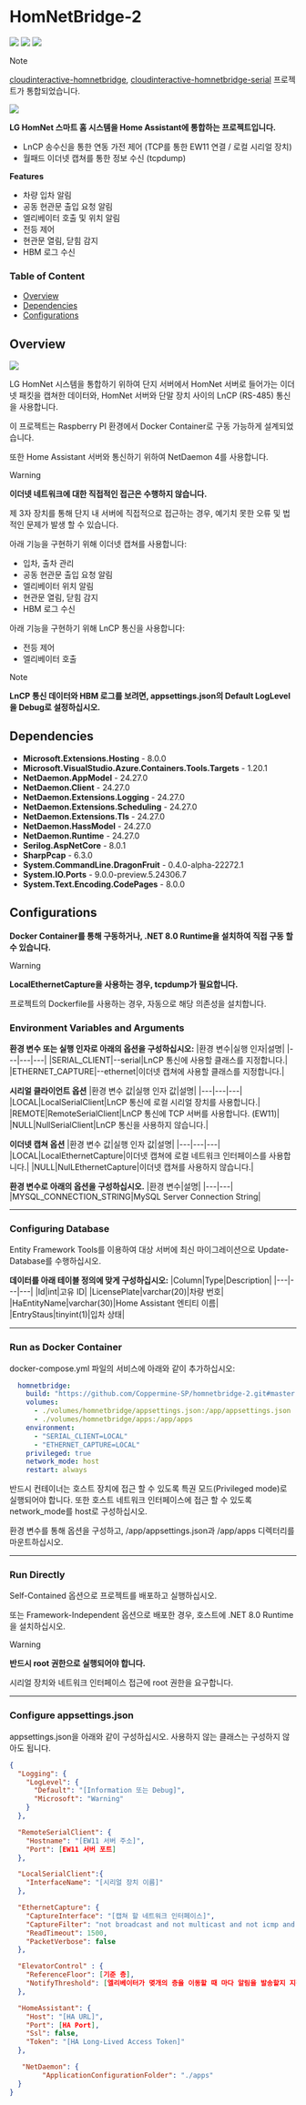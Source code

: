 # HomNetBridge-2
<img src="https://img.shields.io/badge/Docker-2496ED?style=for-the-badge&logo=Docker&logoColor=white"> <img src="https://img.shields.io/badge/ASP.NET-512BD4?style=for-the-badge&logo=blazor&logoColor=white"> <img src="https://img.shields.io/badge/Home Assistant-18BCF2?style=for-the-badge&logo=homeassistant&logoColor=white">

> [!NOTE]
> 
> [cloudinteractive-homnetbridge](https://github.com/Coppermine-SP/cloudinteractive-homnetbridge), [cloudinteractive-homnetbridge-serial](https://github.com/Coppermine-SP/cloudinteractive-homnetbridge-serial) 프로젝트가 통합되었습니다.
<img src="/img/title.png">

**LG HomNet 스마트 홈 시스템을 Home Assistant에 통합하는 프로젝트입니다.**
- LnCP 송수신을 통한 연동 가전 제어 (TCP를 통한 EW11 연결 / 로컬 시리얼 장치)
- 월패드 이더넷 캡쳐를 통한 정보 수신 (tcpdump)

**Features**
- 차량 입차 알림
- 공동 현관문 출입 요청 알림
- 엘리베이터 호출 및 위치 알림
- 전등 제어
- 현관문 열림, 닫힘 감지
- HBM 로그 수신

### Table of Content
- [Overview](#overview)
- [Dependencies](#dependencies)
- [Configurations](#configurations)

## Overview
<img src="/img/diagram.png">

LG HomNet 시스템을 통합하기 위하여 단지 서버에서 HomNet 서버로 들어가는 이더넷 패킷을 캡쳐한 데이터와, HomNet 서버와 단말 장치 사이의 LnCP (RS-485) 통신을 사용합니다.

이 프로젝트는 Raspberry PI 환경에서 Docker Container로 구동 가능하게 설계되었습니다. 

또한 Home Assistant 서버와 통신하기 위하여 NetDaemon 4를 사용합니다.

>[!WARNING]
>**이더넷 네트워크에 대한 직접적인 접근은 수행하지 않습니다.**
>
>제 3자 장치를 통해 단지 내 서버에 직접적으로 접근하는 경우, 예기치 못한 오류 및 법적인 문제가 발생 할 수 있습니다.

아래 기능을 구현하기 위해 이더넷 캡쳐를 사용합니다:
- 입차, 출차 관리
- 공동 현관문 출입 요청 알림
- 엘리베이터 위치 알림
- 현관문 열림, 닫힘 감지
- HBM 로그 수신

아래 기능을 구현하기 위해 LnCP 통신을 사용합니다:
- 전등 제어
- 엘리베이터 호출

>[!NOTE]
>**LnCP 통신 데이터와 HBM 로그를 보려면, appsettings.json의 Default LogLevel을 Debug로 설정하십시오.**
## Dependencies
- **Microsoft.Extensions.Hosting** - 8.0.0
- **Microsoft.VisualStudio.Azure.Containers.Tools.Targets** - 1.20.1
- **NetDaemon.AppModel** - 24.27.0
- **NetDaemon.Client** - 24.27.0
- **NetDaemon.Extensions.Logging** - 24.27.0
- **NetDaemon.Extensions.Scheduling** - 24.27.0
- **NetDaemon.Extensions.Tls** - 24.27.0
- **NetDaemon.HassModel** - 24.27.0
- **NetDaemon.Runtime** - 24.27.0
- **Serilog.AspNetCore** - 8.0.1
- **SharpPcap** - 6.3.0
- **System.CommandLine.DragonFruit** - 0.4.0-alpha-22272.1
- **System.IO.Ports** - 9.0.0-preview.5.24306.7
- **System.Text.Encoding.CodePages** - 8.0.0

## Configurations
**Docker Container를 통해 구동하거나, .NET 8.0 Runtime을 설치하여 직접 구동 할 수 있습니다.**

> [!WARNING]
> **LocalEthernetCapture을 사용하는 경우, tcpdump가 필요합니다.**
> 
> 프로젝트의 Dockerfile를 사용하는 경우, 자동으로 해당 의존성을 설치합니다.


### Environment Variables and Arguments
**환경 변수 또는 실행 인자로 아래의 옵션을 구성하십시오:**
|환경 변수|실행 인자|설명|
|---|---|---|
|SERIAL_CLIENT|--serial|LnCP 통신에 사용할 클래스를 지정합니다.|
|ETHERNET_CAPTURE|--ethernet|이더넷 캡쳐에 사용할 클래스를 지정합니다.|

**시리얼 클라이언트 옵션**
|환경 변수 값|실행 인자 값|설명|
|---|---|---|
|LOCAL|LocalSerialClient|LnCP 통신에 로컬 시리얼 장치를 사용합니다.|
|REMOTE|RemoteSerialClient|LnCP 통신에 TCP 서버를 사용합니다. (EW11)|
|NULL|NullSerialClient|LnCP 통신을 사용하지 않습니다.|

**이더넷 캡쳐 옵션**
|환경 변수 값|실행 인자 값|설명|
|---|---|---|
|LOCAL|LocalEthernetCapture|이더넷 캡쳐에 로컬 네트워크 인터페이스를 사용합니다.|
|NULL|NulLEthernetCapture|이더넷 캡쳐를 사용하지 않습니다.|

**환경 변수로 아래의 옵션을 구성하십시오.**
|환경 변수|설명|
|---|---|
|MYSQL_CONNECTION_STRING|MySQL Server Connection String|

---

### Configuring Database
Entity Framework Tools를 이용하여 대상 서버에 최신 마이그레이션으로 Update-Database를 수행하십시오.

**데이터를 아래 테이블 정의에 맞게 구성하십시오:**
|Column|Type|Description|
|---|---|---|
|Id|int|고유 ID|
|LicensePlate|varchar(20)|차량 번호|
|HaEntityName|varchar(30)|Home Assistant 엔티티 이름|
|EntryStaus|tinyint(1)|입차 상태|

---

### Run as Docker Container
docker-compose.yml 파일의 서비스에 아래와 같이 추가하십시오:
```yml
  homnetbridge:
    build: "https://github.com/Coppermine-SP/homnetbridge-2.git#master:src"
    volumes:
      - ./volumes/homnetbridge/appsettings.json:/app/appsettings.json
      - ./volumes/homnetbridge/apps:/app/apps
    environment:
      - "SERIAL_CLIENT=LOCAL"
      - "ETHERNET_CAPTURE=LOCAL"
    privileged: true
    network_mode: host
    restart: always
```
반드시 컨테이너는 호스트 장치에 접근 할 수 있도록 특권 모드(Privileged mode)로 실행되어야 합니다. 또한 호스트 네트워크 인터페이스에 접근 할 수 있도록 network_mode를 host로 구성하십시오.

환경 변수를 통해 옵션을 구성하고, /app/appsettings.json과 /app/apps 디렉터리를 마운트하십시오.

---

### Run Directly
Self-Contained 옵션으로 프로젝트를 배포하고 실행하십시오.

또는 Framework-Independent 옵션으로 배포한 경우, 호스트에 .NET 8.0 Runtime을 설치하십시오.

> [!WARNING]
> **반드시 root 권한으로 실행되어야 합니다.**
> 
> 시리얼 장치와 네트워크 인터페이스 접근에 root 권한을 요구합니다.
---

### Configure appsettings.json
appsettings.json을 아래와 같이 구성하십시오. 사용하지 않는 클래스는 구성하지 않아도 됩니다.
```json
{
  "Logging": {
    "LogLevel": {
      "Default": "[Information 또는 Debug]",
      "Microsoft": "Warning"
    }
  },

  "RemoteSerialClient": {
    "Hostname": "[EW11 서버 주소]",
    "Port": [EW11 서버 포트]
  },

  "LocalSerialClient":{
    "InterfaceName": "[시리얼 장치 이름]"
  },

  "EthernetCapture": {
    "CaptureInterface": "[캡쳐 할 네트워크 인터페이스]",
    "CaptureFilter": "not broadcast and not multicast and not icmp and not arp",
    "ReadTimeout": 1500,
    "PacketVerbose": false
  },

  "ElevatorControl" : {
    "ReferenceFloor": [기준 층],
    "NotifyThreshold": [엘리베이터가 몆개의 층을 이동할 때 마다 알림을 발송할지 지정] 
  },

  "HomeAssistant": {
    "Host": "[HA URL]",
    "Port": [HA Port],
    "Ssl": false,
    "Token": "[HA Long-Lived Access Token]"
  },

   "NetDaemon": {
        "ApplicationConfigurationFolder": "./apps"
  }
}

```
